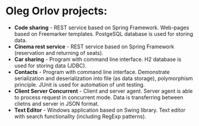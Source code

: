 # Oleg Orlov projects:
- **Code sharing** - REST service based on Spring Framework. Web-pages based on Freemarker templates. PostgeSQL database is used for storing data.
- **Cinema rest service** - REST service based on Spring Framework (reservation and returning of seats).
- **Car sharing** - Program with command line interface. H2 database is used for storing data (JDBC).
- **Contacts** - Program with command line interface. Demonstrate serialization and deserialization into file (as data storage), polymorphism principle. JUnit is used for automation of unit testing.
- **Client Server Concurrent** - Client and server agent. Server agent is able to process request in concurrent mode. Data is transferring between clietns and server in JSON format.
- **Text Editor** - Windows application based on Swing library. Text editor with search functionality (including RegExp patterns).